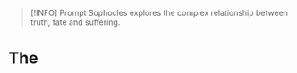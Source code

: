 > [!INFO] Prompt
> Sophocles explores the complex relationship between truth, fate and suffering.


# The 
